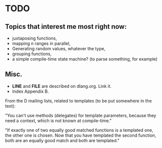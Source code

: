 TODO
====

Topics that interest me most right now:
---------------------------------------

* juxtaposing functions,
* mapping n ranges in parallel,
* Generating random values, whatever the type,
* grouping functions,
* a simple compile-time state machine? (to parse something, for example)

Misc.
-----

* __LINE__ and __FILE__ are described on dlang.org. Link it.
* Index Appendix B.

From the D mailing lists, related to templates (to be put somewhere in the text):

"You can't use methods (delegates) for template parameters, because they need a context, which is not known at compile-time."

"If exactly one of two equally good matched functions is a templated one, the other one is chosen. Now that you have templated the second function, both are an equally good match and both are templated."
